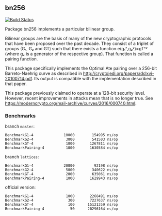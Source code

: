 bn256
-----

[![Build Status](https://travis-ci.com/triplewz/bn256.svg?branch=master)](https://travis-ci.com/triplewz/bn256)

Package bn256 implements a particular bilinear group.

Bilinear groups are the basis of many of the new cryptographic protocols that
have been proposed over the past decade. They consist of a triplet of groups
(G₁, G₂ and GT) such that there exists a function e(g₁ˣ,g₂ʸ)=gTˣʸ (where gₓ is a
generator of the respective group). That function is called a pairing function.

This package specifically implements the Optimal Ate pairing over a 256-bit
Barreto-Naehrig curve as described in
http://cryptojedi.org/papers/dclxvi-20100714.pdf. Its output is compatible with
the implementation described in that paper.

This package previously claimed to operate at a 128-bit security level. However,
recent improvements in attacks mean that is no longer true. See
https://moderncrypto.org/mail-archive/curves/2016/000740.html.

### Benchmarks

branch `master`:
```
BenchmarkG1-4        	   10000	    154995 ns/op
BenchmarkG2-4        	    3000	    541503 ns/op
BenchmarkGT-4        	    1000	   1267811 ns/op
BenchmarkPairing-4   	    1000	   1630584 ns/op
```

branch `lattices`:
```
BenchmarkG1-4        	   20000	     92198 ns/op
BenchmarkG2-4        	    5000	    340622 ns/op
BenchmarkGT-4        	    2000	    635061 ns/op
BenchmarkPairing-4   	    1000	   1629943 ns/op
```

official version:
```
BenchmarkG1-4        	    1000	   2268491 ns/op
BenchmarkG2-4        	     300	   7227637 ns/op
BenchmarkGT-4        	     100	  15121359 ns/op
BenchmarkPairing-4   	      50	  20296164 ns/op
```
